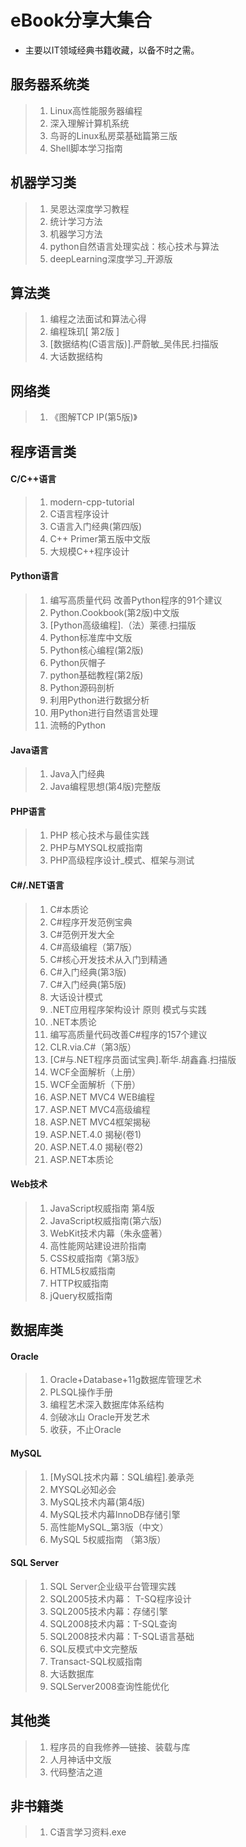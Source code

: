 # eBook分享大集合

- 主要以IT领域经典书籍收藏，以备不时之需。

## 服务器系统类

> 1. Linux高性能服务器编程
> 2. 深入理解计算机系统
> 3. 鸟哥的Linux私房菜基础篇第三版
> 4. Shell脚本学习指南

## 机器学习类

> 1. 吴恩达深度学习教程
> 2. 统计学习方法
> 3. 机器学习方法
> 4. python自然语言处理实战：核心技术与算法
> 5. deepLearning深度学习_开源版

## 算法类

> 1. 编程之法面试和算法心得
> 2. 编程珠玑[ 第2版 ]
> 3. [数据结构(C语言版)].严蔚敏_吴伟民.扫描版
> 4. 大话数据结构

## 网络类

> 1. 《图解TCP IP(第5版)》

## 程序语言类

#### C/C++语言
> 1. modern-cpp-tutorial
> 2. C语言程序设计
> 3. C语言入门经典(第四版)
> 4. C++ Primer第五版中文版
> 5. 大规模C++程序设计

#### Python语言

> 1. 编写高质量代码 改善Python程序的91个建议
> 2. Python.Cookbook(第2版)中文版
> 3. [Python高级编程].（法）莱德.扫描版
> 4. Python标准库中文版
> 5. Python核心编程(第2版)
> 6. Python灰帽子
> 7. python基础教程(第2版)
> 8. Python源码剖析
> 9. 利用Python进行数据分析
> 10. 用Python进行自然语言处理
> 11. 流畅的Python

#### Java语言

> 1. Java入门经典
> 2. Java编程思想(第4版)完整版

#### PHP语言

> 1. PHP 核心技术与最佳实践
> 2. PHP与MYSQL权威指南
> 3. PHP高级程序设计_模式、框架与测试

#### C#/.NET语言

> 1. C#本质论
> 2. C#程序开发范例宝典
> 3. C#范例开发大全
> 4. C#高级编程（第7版）
> 5. C#核心开发技术从入门到精通
> 6. C#入门经典(第3版)
> 7. C#入门经典(第5版)
> 8. 大话设计模式
> 9. .NET应用程序架构设计 原则 模式与实践
> 10. .NET本质论
> 11. 编写高质量代码改善C#程序的157个建议
> 12. CLR.via.C#（第3版）
> 13. [C#与.NET程序员面试宝典].靳华.胡鑫鑫.扫描版
> 14. WCF全面解析（上册）
> 15. WCF全面解析（下册）
> 16. ASP.NET MVC4 WEB编程
> 17. ASP.NET MVC4高级编程
> 18. ASP.NET MVC4框架揭秘
> 19. ASP.NET.4.0 揭秘(卷1)
> 20. ASP.NET.4.0 揭秘(卷2)
> 21. ASP.NET本质论

#### Web技术

> 1. JavaScript权威指南 第4版
> 2. JavaScript权威指南(第六版)
> 3. WebKit技术内幕（朱永盛著）
> 4. 高性能网站建设进阶指南
> 5. CSS权威指南《第3版》
> 6. HTML5权威指南
> 7. HTTP权威指南
> 8. jQuery权威指南

## 数据库类

#### Oracle

> 1. Oracle+Database+11g数据库管理艺术
> 2. PLSQL操作手册
> 3. 编程艺术深入数据库体系结构
> 4. 剑破冰山  Oracle开发艺术
> 5. 收获，不止Oracle

#### MySQL

> 1. [MySQL技术内幕：SQL编程].姜承尧
> 2. MYSQL必知必会
> 3. MySQL技术内幕(第4版) 
> 4. MySQL技术内幕InnoDB存储引擎
> 5. 高性能MySQL_第3版（中文）
> 6. MySQL 5权威指南  （第3版）

#### SQL Server

> 1. SQL Server企业级平台管理实践
> 2. SQL2005技术内幕： T-SQ程序设计
> 3. SQL2005技术内幕：存储引擎
> 4. SQL2008技术内幕：T-SQL查询
> 5. SQL2008技术内幕：T-SQL语言基础
> 6. SQL反模式中文完整版
> 8. Transact-SQL权威指南
> 9. 大话数据库
> 9. SQLServer2008查询性能优化

## 其他类

> 1. 程序员的自我修养—链接、装载与库
> 2. 人月神话中文版
> 3. 代码整洁之道

## 非书籍类

> 1. C语言学习资料.exe
